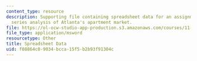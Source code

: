 ```yaml
---
content_type: resource
description: Supporting file containing spreadsheet data for an assignment on time
  series analysis of Atlanta's apartment market.
file: https://ol-ocw-studio-app-production.s3.amazonaws.com/courses/11-433j-real-estate-economics-fall-2008/f08864c09034bcca15f5b2b93f91304c_ATLANT_08q3.xls
file_type: application/msword
resourcetype: Other
title: Spreadsheet Data
uid: f08864c0-9034-bcca-15f5-b2b93f91304c
---
```

